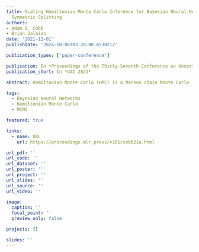 ```yaml
---
title: Scaling Hamiltonian Monte Carlo Inference for Bayesian Neural Networks with
  Symmetric Splitting
authors:
- Adam D. Cobb
- Brian Jalaian
date: '2021-12-01'
publishDate: '2024-10-06T03:28:00.653021Z'

publication_types: ['paper-conference']

publication: In *Proceedings of the Thirty-Seventh Conference on Uncertainty in Artificial Intelligence*
publication_short: In *UAI 2021*

abstract: Hamiltonian Monte Carlo (HMC) is a Markov chain Monte Carlo (MCMC) approach that exhibits favourable exploration properties in high-dimensional models such as neural networks. Unfortunately, HMC has limited use in large-data regimes and little work has explored suitable approaches that aim to preserve the entire Hamiltonian. In our work, we introduce a new symmetric integration scheme for split HMC that does not rely on stochastic gradients. We show that our new formulation is more efficient than previous approaches and is easy to implement with a single GPU. As a result, we are able to perform full HMC over common deep learning architectures using entire data sets. In addition, when we compare with stochastic gradient MCMC, we show that our method achieves better performance in both accuracy and uncertainty quantification. Our approach demonstrates HMC as a feasible option when considering inference schemes for large-scale machine learning problems.

tags:
  - Bayesian Neural Networks
  - Hamiltonian Monte Carlo
  - MCMC

featured: true

links:
  - name: URL
    url: https://proceedings.mlr.press/v161/cobb21a.html

url_pdf: ''
url_code: ''
url_dataset: ''
url_poster: ''
url_project: ''
url_slides: ''
url_source: ''
url_video: ''

image:
  caption: ''
  focal_point: ''
  preview_only: false

projects: []

slides: ''
---
```

